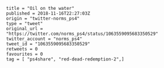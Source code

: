 ```
title = "Oil on the water"
published = 2018-11-16T22:27:03Z
origin = "twitter-norms_ps4"
type = "tweet"
original_url = "https://twitter.com/norms_ps4/status/1063559095683350529"
twitter_account = "norms_ps4"
tweet_id = "1063559095683350529"
retweets = 0
favourites = 0
tag = [ "ps4share", "red-dead-redemption-2",]
```

<p class='image'><img src='https://mnf.m17s.net/2018/11/16/DsKFW9cXcAE9n1Y.jpg' alt=''></p>

